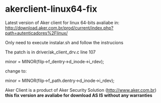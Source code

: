 # akerclient-linux64-fix 

Latest version of Aker client for linux 64-bits avaliabe in:
http://download.aker.com.br/prod/current/index.php?path=autenticadores%2Flinux/

Only need to execute instalar.sh and follow the instrucions


The patch is in driver/ak_client_drv.c line 107

minor = MINOR(filp->f_dentry->d_inode->i_rdev);

change to:

minor = MINOR(filp->f_path.dentry->d_inode->i_rdev);



Aker Client is a product of Aker Security Solution (http://www.aker.com.br)
**this fix version are avaliabe for download AS IS without any warranties**
